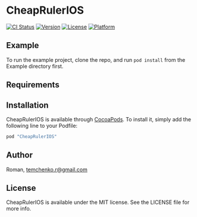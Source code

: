# CheapRulerIOS

[![CI Status](http://img.shields.io/travis/Roman/CheapRulerIOS.svg?style=flat)](https://travis-ci.org/Roman/CheapRulerIOS)
[![Version](https://img.shields.io/cocoapods/v/CheapRulerIOS.svg?style=flat)](http://cocoapods.org/pods/CheapRulerIOS)
[![License](https://img.shields.io/cocoapods/l/CheapRulerIOS.svg?style=flat)](http://cocoapods.org/pods/CheapRulerIOS)
[![Platform](https://img.shields.io/cocoapods/p/CheapRulerIOS.svg?style=flat)](http://cocoapods.org/pods/CheapRulerIOS)

## Example

To run the example project, clone the repo, and run `pod install` from the Example directory first.

## Requirements

## Installation

CheapRulerIOS is available through [CocoaPods](http://cocoapods.org). To install
it, simply add the following line to your Podfile:

```ruby
pod "CheapRulerIOS"
```

## Author

Roman, temchenko.r@gmail.com

## License

CheapRulerIOS is available under the MIT license. See the LICENSE file for more info.
